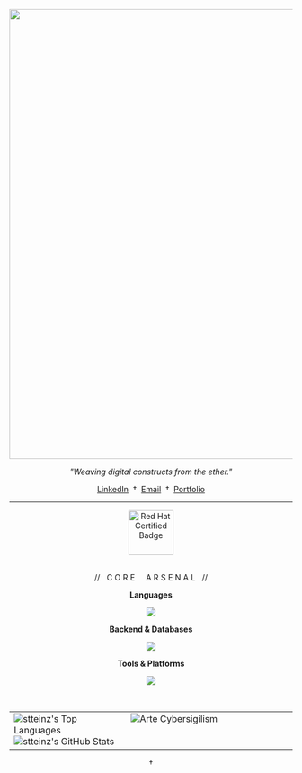 <p align="center">
  <img src="https://raw.githubusercontent.com/Stteinz/Stteinz/refs/heads/main/Assets/Banner.png" width="800px">
</p>

<p align="center">
  <i>"Weaving digital constructs from the ether."</i>
</p>

<p align="center">
  <a href="URL_DO_SEU_LINKEDIN_AQUI">LinkedIn</a> 
  &nbsp;†&nbsp; 
  <a href="mailto:SEU_EMAIL_AQUI">Email</a> 
  &nbsp;†&nbsp; 
  <a href="URL_DO_SEU_PORTFOLIO_OU_SITE_AQUI">Portfolio</a>
</p>

---

<p align="center">
  <a href="https://www.credly.com/badges/0d3273d2-ddf7-4df1-9e55-76270b52a9f4/public_url">
    <img src="https://images.credly.com/size/340x340/images/6839d3d3-6c84-4919-954f-13933a3d5569/image.png" height="80px" alt="Red Hat Certified Badge">
  </a>
</p>

<br>

<div align="center">
  // &nbsp; C O R E &nbsp; &nbsp; A R S E N A L &nbsp; //
</div>

<p align="center">
  <strong>Languages</strong>
</p>
<p align="center">
  <a href="https://skillicons.dev">
    <img src="https://skillicons.dev/icons?i=html,css,javascript,c,java&theme=dark" />
  </a>
</p>

<p align="center">
  <strong>Backend & Databases</strong>
</p>
<p align="center">
  <a href="https://skillicons.dev">
    <img src="https://skillicons.dev/icons?i=spring,mysql&theme=dark" />
  </a>
</p>

<p align="center">
  <strong>Tools & Platforms</strong>
</p>
<p align="center">
  <a href="https://skillicons.dev">
    <img src="https://skillicons.dev/icons?i=git,postman,vscode,idea,figma,discord,redhat,aws,azure&theme=dark" />
  </a>
</p>

<br>

<table border="0" cellspacing="0" cellpadding="0">
  <tr>
    <td valign="top">
      <img src="https://github-readme-stats.vercel.app/api/top-langs/?username=stteinz&layout=compact&theme=tokyonight&hide_border=true" alt="stteinz's Top Languages"
      <br>
      <img src="https://github-readme-stats.vercel.app/api?username=stteinz&show_icons=true&theme=tokyonight&hide_border=true&count_private=true" alt="stteinz's GitHub Stats">
    </td>
    
  <td valign="top" width="280">
  <img src="https://raw.githubusercontent.com/Stteinz/Stteinz/main/Assets/gif.gif" alt="Arte Cybersigilism">
    </td>
  </tr>
</table>

<p align="center">
  †
</p>
